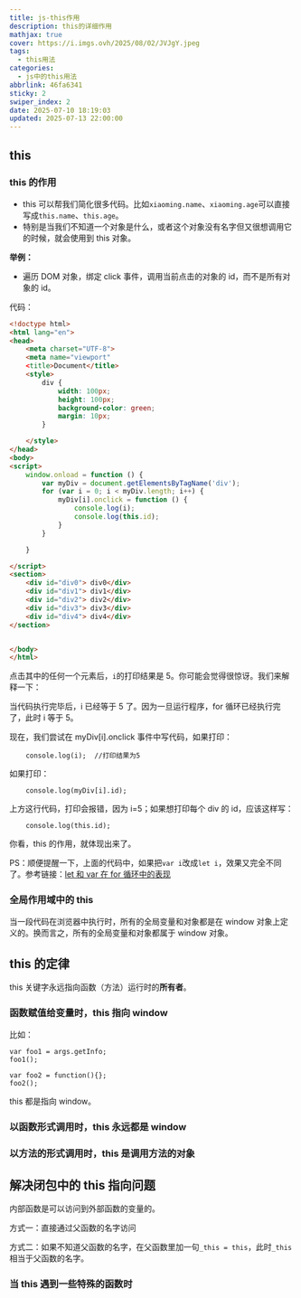 ```yaml
---
title: js-this作用
description: this的详细作用
mathjax: true
cover: https://i.imgs.ovh/2025/08/02/JVJgY.jpeg
tags:
  - this用法
categories:
  - js中的this用法
abbrlink: 46fa6341
sticky: 2
swiper_index: 2
date: 2025-07-10 18:19:03
updated: 2025-07-13 22:00:00
---
```


## this

### this 的作用

- this 可以帮我们简化很多代码。比如`xiaoming.name`、`xiaoming.age`可以直接写成`this.name`、`this.age`。
- 特别是当我们不知道一个对象是什么，或者这个对象没有名字但又很想调用它的时候，就会使用到 this 对象。

**举例：**

- 遍历 DOM 对象，绑定 click 事件，调用当前点击的对象的 id，而不是所有对象的 id。

代码：

```html
<!doctype html>
<html lang="en">
<head>
    <meta charset="UTF-8">
    <meta name="viewport"
    <title>Document</title>
    <style>
        div {
            width: 100px;
            height: 100px;
            background-color: green;
            margin: 10px;
        }

    </style>
</head>
<body>
<script>
    window.onload = function () {
        var myDiv = document.getElementsByTagName('div');
        for (var i = 0; i < myDiv.length; i++) {
            myDiv[i].onclick = function () {
                console.log(i);
                console.log(this.id);
            }
        }

    }

</script>
<section>
    <div id="div0"> div0</div>
    <div id="div1"> div1</div>
    <div id="div2"> div2</div>
    <div id="div3"> div3</div>
    <div id="div4"> div4</div>
</section>


</body>
</html>

```

点击其中的任何一个元素后，`i`的打印结果是 5。你可能会觉得很惊讶。我们来解释一下：

当代码执行完毕后，i 已经等于 5 了。因为一旦运行程序，for 循环已经执行完了，此时 i 等于 5。

现在，我们尝试在 myDiv[i].onclick 事件中写代码，如果打印：

```
	console.log(i);  //打印结果为5
```

如果打印：

```
	console.log(myDiv[i].id);
```

上方这行代码，打印会报错，因为 i=5；如果想打印每个 div 的 id，应该这样写：

```
	console.log(this.id);
```

你看，this 的作用，就体现出来了。

PS：顺便提醒一下，上面的代码中，如果把`var i`改成`let i`，效果又完全不同了。参考链接：[let 和 var 在 for 循环中的表现](http://blog.csdn.net/stopllL/article/details/64130664)

### 全局作用域中的 this

当一段代码在浏览器中执行时，所有的全局变量和对象都是在 window 对象上定义的。换而言之，所有的全局变量和对象都属于 window 对象。

## this 的定律

this 关键字永远指向函数（方法）运行时的**所有者**。

### 函数赋值给变量时，this 指向 window

比如：

```
var foo1 = args.getInfo;
foo1();

var foo2 = function(){};
foo2();
```

this 都是指向 window。

### 以函数形式调用时，this 永远都是 window

### 以方法的形式调用时，this 是调用方法的对象

## 解决闭包中的 this 指向问题

内部函数是可以访问到外部函数的变量的。

方式一：直接通过父函数的名字访问

方式二：如果不知道父函数的名字，在父函数里加一句`_this = this`，此时`_this`相当于父函数的名字。

### 当 this 遇到一些特殊的函数时
